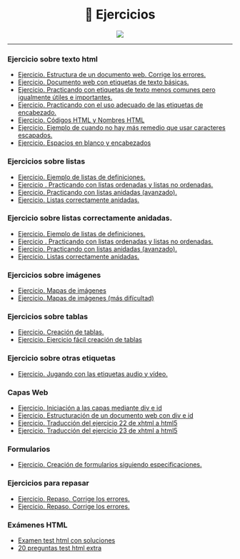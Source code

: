 <div align="center">

# 🦾 Ejercicios

<img src='https://media.giphy.com/media/FhHBo0W2uae1gjCaMx/giphy.gif'>

</div>

---

### Ejercicio sobre texto html

- [Ejercicio. Estructura de un documento web. Corrige los errores.]()
- [Ejercicio. Documento web con etiquetas de texto básicas.]()
- [Ejercicio. Practicando con etiquetas de texto menos comunes pero igualmente útiles e importantes.]()
- [Ejercicio. Practicando con el uso adecuado de las etiquetas de encabezado.]()
- [Ejercicio. Códigos HTML y Nombres HTML]()
- [Ejercicio. Ejemplo de cuando no hay más remedio que usar caracteres escapados.]()
- [Ejercicio. Espacios en blanco y encabezados]()

### Ejercicios sobre listas

- [Ejercicio. Ejemplo de listas de definiciones.]()
- [Ejercicio . Practicando con listas ordenadas y listas no ordenadas.]()
- [Ejercicio. Practicando con listas anidadas (avanzado).]()
- [Ejercicio. Listas correctamente anidadas.]()

### Ejercicio sobre listas correctamente anidadas.

- [Ejercicio. Ejemplo de listas de definiciones.]()
- [Ejercicio . Practicando con listas ordenadas y listas no ordenadas.]()
- [Ejercicio. Practicando con listas anidadas (avanzado).]()
- [Ejercicio. Listas correctamente anidadas.]()

### Ejercicios sobre imágenes
- [Ejercicio. Mapas de imágenes]()
- [Ejercicio. Mapas de imágenes (más difícultad)]()

### Ejercicios sobre tablas
- [Ejercicio. Creación de tablas.]()
- [Ejercicio. Ejercicio fácil creación de tablas]()

### Ejercicio sobre otras etiquetas
- [Ejercicio. Jugando con las etiquetas audio y vídeo.]()

### Capas Web
- [Ejercicio. Iniciación a las capas mediante div e id]()
- [Ejercicio. Estructuración de un documento web con div e id]()
- [Ejercicio. Traducción del ejercicio 22 de xhtml a html5]()
- [Ejercicio. Traducción del ejercicio 23 de xhtml a html5]()

### Formularios
- [Ejercicio. Creación de formularios siguiendo especificaciones.]()

### Ejercicios para repasar
- [Ejercicio. Repaso. Corrige los errores.]()
- [Ejercicio. Repaso. Corrige los errores.]()

### Exámenes HTML
- [Examen test html con soluciones]()
- [20 preguntas test html extra]()
